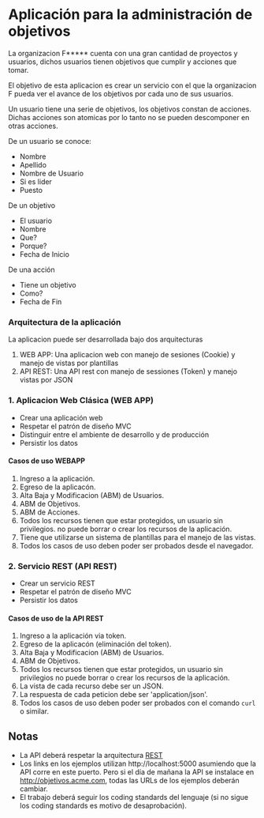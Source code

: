 # Aplicación para la administración de objetivos

La organizacion F***** cuenta con una gran cantidad de proyectos y usuarios, 
dichos usuarios tienen objetivos que cumplir y acciones que tomar.

El objetivo de esta aplicacion es crear un servicio con el que la organizacion F
pueda ver el avance de los objetivos por cada uno de sus usuarios.

Un usuario tiene una serie de objetivos, los objetivos constan de acciones.
Dichas acciones son atomicas por lo tanto no se pueden descomponer en otras acciones.

De un usuario se conoce:

* Nombre
* Apellido
* Nombre de Usuario
* Si es lider
* Puesto

De un objetivo

* El usuario
* Nombre
* Que?
* Porque?
* Fecha de Inicio

De una acción

* Tiene un objetivo
* Como?
* Fecha de Fin

### Arquitectura de la aplicación
La aplicacion puede ser desarrollada bajo dos arquitecturas

1. WEB APP: Una aplicacion web con manejo de sesiones (Cookie) y manejo de vistas por plantillas
2. API REST: Una API rest con manejo de sessiones (Token) y manejo vistas por JSON

### 1. Aplicacion Web Clásica (WEB APP)

* Crear una aplicación web
* Respetar el patrón de diseño MVC
* Distinguir entre el ambiente de desarrollo y de producción
* Persistir los datos

#### Casos de uso WEBAPP

1. Ingreso a la aplicación.
2. Egreso de la aplicacón.
3. Alta Baja y Modificacion (ABM) de Usuarios.
4. ABM de Objetivos.
5. ABM de Acciones.
6. Todos los recursos tienen que estar protegidos, un usuario sin privilegios.
no puede borrar o crear los recursos de la aplicación.
7. Tiene que utilizarse un sistema de plantillas para el manejo de las vistas.
8. Todos los casos de uso deben poder ser probados desde el navegador.


### 2. Servicio REST (API REST)

* Crear un servicio REST
* Respetar el patrón de diseño MVC
* Persistir los datos

#### Casos de uso de la API REST

1. Ingreso a la aplicación via token.
2. Egreso de la aplicacón (eliminación del token).
3. Alta Baja y Modificacion (ABM) de Usuarios.
4. ABM de Objetivos.
5. Todos los recursos tienen que estar protegidos, un usuario sin privilegios
no puede borrar o crear los recursos de la aplicación.
6. La vista de cada recurso debe ser un JSON.
7. La respuesta de cada peticion debe ser 'application/json'.
8. Todos los casos de uso deben poder ser probados con el comando `curl` o similar.


## Notas

* La API deberá respetar la arquitectura [REST](http://en.wikipedia.org/wiki/Representational_State_Transfer)
* Los links en los ejemplos utilizan http://localhost:5000 asumiendo que la API
corre en este puerto. Pero si el día de mañana la API se instalace en
http://objetivos.acme.com, todas las URLs de los ejemplos deberán cambiar.
* El trabajo deberá seguir los coding standards del lenguaje (si no sigue los coding
standards es motivo de desaprobación).
